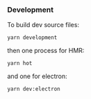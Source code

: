 ### Development

To build dev source files:
```
yarn development
```

then one process for HMR:
```
yarn hot
```

and one for electron:
```
yarn dev:electron
```
